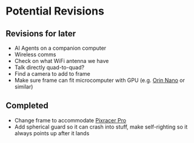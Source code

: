 # Potential Revisions

## Revisions for later

* AI Agents on a companion computer
* Wireless comms
* Check on what WiFi antenna we have
* Talk directly quad-to-quad?
* Find a camera to add to frame
* Make sure frame can fit microcomputer with GPU (e.g. [Orin Nano](https://marketplace.nvidia.com/en-us/enterprise/robotics-edge/?limit=15) or similar)

## Completed

* Change frame to accommodate [Pixracer Pro](https://store.3dr.com/pixracer-pro/)
* Add spherical guard so it can crash into stuff, make self-righting so it always points up after it lands
